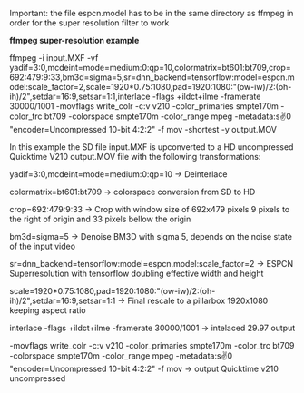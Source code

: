 Important: the file espcn.model has to be in the same directory as ffmpeg in order for the super resolution filter to work

**ffmpeg super-resolution example**

ffmpeg -i input.MXF -vf yadif=3:0,mcdeint=mode=medium:0:qp=10,colormatrix=bt601:bt709,crop=692:479:9:33,bm3d=sigma=5,sr=dnn_backend=tensorflow:model=espcn.model:scale_factor=2,scale=1920*0.75:1080,pad=1920:1080:"(ow-iw)/2:(oh-ih)/2",setdar=16:9,setsar=1:1,interlace -flags +ildct+ilme -framerate 30000/1001 -movflags write_colr -c:v v210 -color_primaries smpte170m -color_trc bt709 -colorspace smpte170m -color_range mpeg -metadata:s:v:0 "encoder=Uncompressed 10-bit 4:2:2" -f mov -shortest -y output.MOV

In this example the SD file input.MXF is upconverted to a HD uncompressed Quicktime V210 output.MOV file with the following transformations:

yadif=3:0,mcdeint=mode=medium:0:qp=10   -> Deinterlace

colormatrix=bt601:bt709 -> colorspace conversion from SD to HD

crop=692:479:9:33 -> Crop with window size of 692x479 pixels 9 pixels to the right of origin and 33 pixels bellow the origin

bm3d=sigma=5 -> Denoise BM3D with sigma 5, depends on the noise state of the input video

sr=dnn_backend=tensorflow:model=espcn.model:scale_factor=2 -> ESPCN Superresolution with tensorflow doubling effective width and height

scale=1920*0.75:1080,pad=1920:1080:"(ow-iw)/2:(oh-ih)/2",setdar=16:9,setsar=1:1 -> Final rescale to a pillarbox 1920x1080 keeping aspect ratio

interlace -flags +ildct+ilme -framerate 30000/1001 -> intelaced 29.97 output

-movflags write_colr -c:v v210 -color_primaries smpte170m -color_trc bt709 -colorspace smpte170m -color_range mpeg -metadata:s:v:0 "encoder=Uncompressed 10-bit 4:2:2" -f mov -> output Quicktime v210 uncompressed
